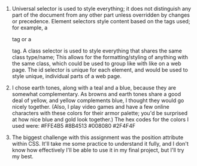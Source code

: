 1. Universal selector is used to style everything; it does not distinguish any part of the document from any other part unless overridden by changes or precedence. Element selectors style content based on the tags used; for example, a <div> tag or a <p> tag. A class selector is used to style everything that shares the same class type/name; This allows for the formatting/styling of anything with the same class, which could be used to group like with like on a web page. The id selector is unique for each element, and would be used to style unique, individual parts of a web page.

2. I chose earth tones, along with a teal and a blue, because they are somewhat complementary. As browns and earth tones share a good deal of yellow, and yellow complements blue, I thought they would go nicely together. (Also, I play video games and have a few online characters with these colors for their armor palette; you'd be surprised at how nice blue and gold look together.) The hex codes for the colors I used were:
    #FFE4B5
    #8B4513
    #008080
    #2F4F4F

3. The biggest challenge with this assignment was the position attribute within CSS. It'll take me some practice to understand it fully, and I don't know how effectively I'll be able to use it in my final project, but I'll try my best.
